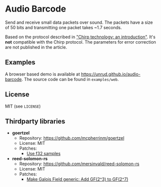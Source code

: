 # Audio Barcode

Send and receive small data packets over sound. The packets have a size of
50 bits and transmitting one packet takes ~1.7 seconds.

Based on the protocol described in
["Chirp technology: an introduction"](https://web.archive.org/web/20120727215947/http://chirp.io/tech/).
It's **not** compatible with the Chirp protocol. The parameters for
error correction are not published in the article.

## Examples

A browser based demo is available at https://unrud.github.io/audio-barcode.
The source code can be found in ``examples/web``.

## License

MIT (see ``LICENSE``)

## Thirdparty libraries

  * **goertzel**
      * Repository: https://github.com/mcpherrinm/goertzel
      * License: MIT
      * Patches:
          * [Use f32 samples](https://github.com/Unrud/audio-barcode/commit/fc992136222b27124089fb086c71ecc474f268cc)
  * **reed-solomon-rs**
      * Repository: https://github.com/mersinvald/reed-solomon-rs
      * License: MIT
      * Patches:
          * [Make Galois Field generic: Add GF(2^3) to GF(2^7)](https://github.com/Unrud/audio-barcode/commit/0aec49fff34b3ac0e2875f204820957c0fc65372)
